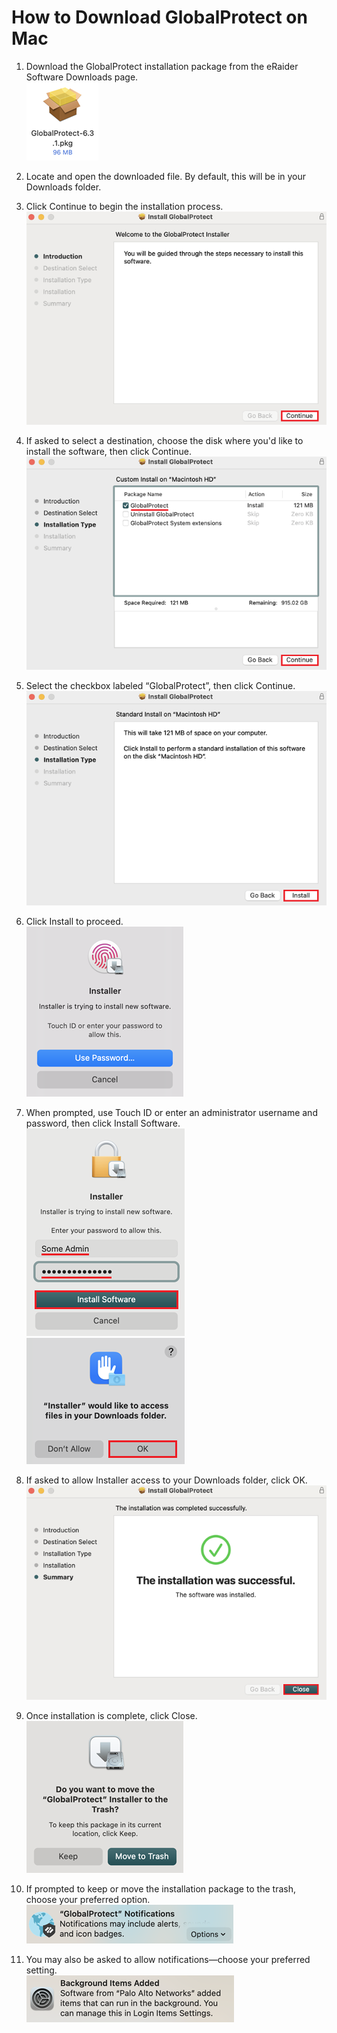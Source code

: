 # How to Download GlobalProtect on Mac
1. Download the GlobalProtect installation package from the eRaider Software Downloads page.<br>
![Alt Text](images/mac/pkg.png)<br>
2. Locate and open the downloaded file. By default, this will be in your Downloads folder.<br>
3. Click Continue to begin the installation process.<br>
![Alt Text](images/mac/install.png)<br>
4. If asked to select a destination, choose the disk where you'd like to install the software, then click Continue.<br>
![Alt Text](images/mac/install-1.png)<br>
5. Select the checkbox labeled “GlobalProtect”, then click Continue.<br>
![Alt Text](images/mac/install-2.png)<br>
6. Click Install to proceed.<br>
![Alt Text](images/mac/install-3.png)<br>

7. When prompted, use Touch ID or enter an administrator username and password, then click Install Software.<br>
![Alt Text](images/mac/install-4.png)<br>
![Alt Text](images/mac/install-5.png)<br>
8. If asked to allow Installer access to your Downloads folder, click OK.<br>
![Alt Text](images/mac/install-6.png)<br>
9. Once installation is complete, click Close.<br>
![Alt Text](images/mac/install-7.png)<br>
10. If prompted to keep or move the installation package to the trash, choose your preferred option.<br>
![Alt Text](images/mac/install-8.png)<br>
11. You may also be asked to allow notifications—choose your preferred setting.<br>
![Alt Text](images/mac/install-9.png)<br>


